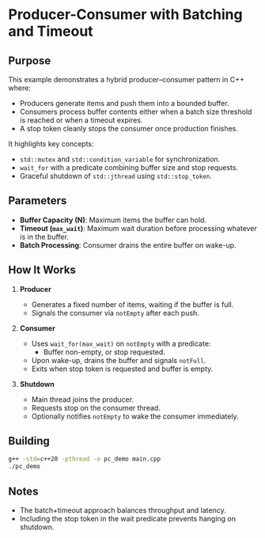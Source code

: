 # Producer-Consumer with Batching and Timeout

## Purpose

This example demonstrates a hybrid producer–consumer pattern in C++ where:
- Producers generate items and push them into a bounded buffer.
- Consumers process buffer contents either when a batch size threshold is reached or when a timeout expires.
- A stop token cleanly stops the consumer once production finishes.

It highlights key concepts:
- `std::mutex` and `std::condition_variable` for synchronization.
- `wait_for` with a predicate combining buffer size and stop requests.
- Graceful shutdown of `std::jthread` using `std::stop_token`.

## Parameters

- **Buffer Capacity (N)**: Maximum items the buffer can hold.
- **Timeout (`max_wait`)**: Maximum wait duration before processing whatever is in the buffer.
- **Batch Processing**: Consumer drains the entire buffer on wake-up.

## How It Works

1. **Producer**  
   - Generates a fixed number of items, waiting if the buffer is full.
   - Signals the consumer via `notEmpty` after each push.

2. **Consumer**  
   - Uses `wait_for(max_wait)` on `notEmpty` with a predicate:
     - Buffer non-empty, or stop requested.
   - Upon wake-up, drains the buffer and signals `notFull`.
   - Exits when stop token is requested and buffer is empty.

3. **Shutdown**  
   - Main thread joins the producer.
   - Requests stop on the consumer thread.
   - Optionally notifies `notEmpty` to wake the consumer immediately.

## Building

```bash
g++ -std=c++20 -pthread -o pc_demo main.cpp
./pc_demo
```

## Notes

- The batch+timeout approach balances throughput and latency.
- Including the stop token in the wait predicate prevents hanging on shutdown.